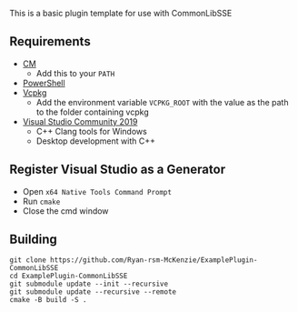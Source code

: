 This is a basic plugin template for use with CommonLibSSE

## Requirements
* [CM](https://cmake.org/)
	* Add this to your `PATH`
* [PowerShell](https://github.com/PowerShell/PowerShell/releases/latest)
* [Vcpkg](https://github.com/microsoft/vcpkg)
	* Add the environment variable `VCPKG_ROOT` with the value as the path to the folder containing vcpkg
* [Visual Studio Community 2019](https://visualstudio.microsoft.com/)
	* C++ Clang tools for Windows
	* Desktop development with C++

## Register Visual Studio as a Generator
* Open `x64 Native Tools Command Prompt`
* Run `cmake`
* Close the cmd window

## Building
```
git clone https://github.com/Ryan-rsm-McKenzie/ExamplePlugin-CommonLibSSE
cd ExamplePlugin-CommonLibSSE
git submodule update --init --recursive
git submodule update --recursive --remote
cmake -B build -S .
```
